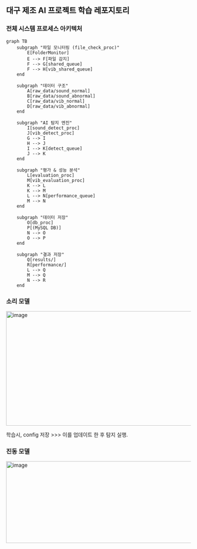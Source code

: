 ## 대구 제조 AI 프로젝트 학습 레포지토리

### 전체 시스템 프로세스 아키텍처
```mermaid
graph TB
    subgraph "파일 모니터링 (file_check_proc)"
        E[FolderMonitor]
        E --> F[파일 감지]
        F --> G[shared_queue]
        F --> H[vib_shared_queue]
    end

    subgraph "데이터 구조"
        A[raw_data/sound_normal] 
        B[raw_data/sound_abnormal]
        C[raw_data/vib_normal]
        D[raw_data/vib_abnormal]
    end
    
    subgraph "AI 탐지 엔진"
        I[sound_detect_proc]
        J[vib_detect_proc]
        G --> I
        H --> J
        I --> K[detect_queue]
        J --> K
    end
    
    subgraph "평가 & 성능 분석"
        L[evaluation_proc]
        M[vib_evaluation_proc]
        K --> L
        K --> M
        L --> N[performance_queue]
        M --> N
    end
    
    subgraph "데이터 저장"
        O[db_proc]
        P[(MySQL DB)]
        N --> O
        O --> P
    end
    
    subgraph "결과 저장"
        Q[results/]
        R[performance/]
        L --> Q
        M --> Q
        N --> R
    end
```


### 소리 모델
<img width="1376" height="312" alt="image" src="https://github.com/user-attachments/assets/bdd1ed89-43ee-4874-9811-386a690e5568" />

학습시, config 저장 >>> 이를 업데이트 한 후 탐지 실행. 

### 진동 모델
<img width="1751" height="223" alt="image" src="https://github.com/user-attachments/assets/1917ccce-49f0-4007-b499-1e0638ed3f8d" />
